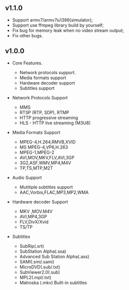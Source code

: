 ## v1.1.0

- Support armv7/armv7s/i386(simulator);
- Support use ffmpeg library build by yourself;
- Fix bug for memory leak when no video stream output;
- Fix other bugs.


## v1.0.0

- Core Features.
	- Network protocols support.
	- Media formats support
	- Hardware decoder support
	- Subtitles support

- Network Protocols Support
	- MMS
	- RTSP (RTP, SDP), RTMP
	- HTTP progressive streaming
	- HLS - HTTP live streaming (M3U8)

- Media Formats Support
	- MPEG-4,H.264,RMVB,XVID
	- MS MPEG-4,VP6,H.263
	- MPEG-1,MPEG-2
	- AVI,MOV,MKV,FLV,AVI,3GP
	- 3G2,ASF,WMV,MP4,M4V
	- TP,TS,MTP,M2T

- Audio Support
	- Mutitiple subtitles support
	- AAC,Vorbis,FLAC,MP3,MP2,WMA

- Hardware decoder Support
	- MKV ,MOV.M4V
	- AVI,MP4,3GP
	- FLV,DivX/Xvid
	- TS/TP

- Subtitles
	- SubRip(.srt)
	- SubStation Alpha(.ssa)
	- Advanced Sub Station Alpha(.ass)
	- SAMI(.smi/.sami)
	- MicroDVD(.sub/.txt)
	- SubViewer2.0(.sub)
	- MPL2(.mpl/.txt)
	- Matroska (.mkv) Built-in subtitles

